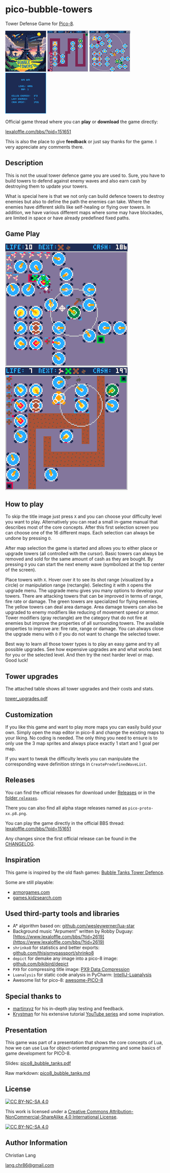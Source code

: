 pico-bubble-towers
==================

Tower Defense Game for [Pico-8](https://www.lexaloffle.com/pico-8.php).

![title_image](assets/title_image.png)
![gameplay_1](assets/gameplay_1.png)
![gameplay_2](assets/gameplay_2.png)
![end_screen](assets/end_screen.png)

Official game thread where you can **play** or **download** the game directly:

[lexaloffle.com/bbs/?pid=151651](https://www.lexaloffle.com/bbs/?pid=151651)

This is also the place to give **feedback** or just say thanks for the game.
I very appreciate any comments there.


Description
-----------

This is not the usual tower defence game you are used to.
Sure, you have to build towers to defend against enemy waves
and also earn cash by destroying them to update your towers.

What is special here is that we not only can build defence towers to destroy enemies
but also to define the path the enemies can take.
Where the enemies have different skills like self-healing or flying over towers.
In addition, we have various different maps where some may have blockades,
are limited in space or have already predefined fixed paths.


Game Play
---------

![demo_gameplay_1](assets/demo_gameplay_1.gif)
![demo_gameplay_2](assets/demo_gameplay_2.gif)


How to play
-----------

To skip the title image just press `X`
and you can choose your difficulty level you want to play.
Alternatively you can read a small in-game manual that describes most of the core concepts.
After this first selection screen you can choose one of the 16 different maps.
Each selection can always be undone by pressing `O`.

After map selection the game is started and allows you to either
place or upgrade towers (all controlled with the cursor).
Basic towers can always be removed and sold for the same amount of cash as they are bought.
By pressing `O` you can start the next enemy wave (symbolized at the top center of the screen).

Place towers with `X`.
Hover over it to see its shot range (visualized by a circle) or manipulation range (rectangle).
Selecting it with `X` opens the upgrade menu.
The upgrade menu gives you many options to develop your towers.
There are attacking towers that can be improved in terms of range, fire rate or damage.
The green towers are specialized for flying enemies.
The yellow towers can deal area damage.
Area damage towers can also be upgraded to enemy modifiers like reducing of movement speed or armor.
Tower modifiers (gray rectangle) are the category that do not fire at enemies
but improve the properties of all surrounding towers.
The available properties to improve are: fire rate, range or damage.
You can always close the upgrade menu with `O` if you do not want to change the selected tower.

Best way to learn all those tower types is to play an easy game and try all possible upgrades.
See how expensive upgrades are and what works best for you or the selected level.
And then try the next harder level or map.
Good luck!


Tower upgrades
--------------

The attached table shows all tower upgrades and their costs and stats.

[tower_upgrades.pdf](assets/tower_upgrades.pdf)


Customization
-------------

If you like this game and want to play more maps you can easily build your own.
Simply open the map editor in pico-8 and change the existing maps to your liking.
No coding is needed.
The only thing you need to ensure is to only use the 3 map sprites and always place exactly 1 start and 1 goal per map.

If you want to tweak the difficulty levels
you can manipulate the corresponding wave definition strings in `CreatePredefinedWaveList`.


Releases
--------

You can find the official releases for download under [Releases](https://github.com/langchr86/pico-bubble-towers/releases)
or in the [folder `releases`](/releases).

There you can also find all alpha stage releases named as `pico-proto-xx.p8.png`.

You can play the game directly in the official BBS thread: [lexaloffle.com/bbs/?pid=151651](https://www.lexaloffle.com/bbs/?pid=151651)

Any changes since the first official release can be found in the [CHANGELOG](CHANGELOG.md).


Inspiration
-----------

This game is inspired by the old flash games:
[Bubble Tanks Tower Defence](https://herointeractive.fandom.com/wiki/Bubble_Tanks_(Series)#Bubble_Tanks_Tower_Defences).

Some are still playable:

* [armorgames.com](https://armorgames.com/play/4962/bubble-tanks-tower-defense/)
* [games.kidzsearch.com](https://games.kidzsearch.com/computer/title/bubble-tanks-tower-defense-41149)


Used third-party tools and libraries
------------------------------------

* A* algorithm based on: [github.com/wesleywerner/lua-star](https://github.com/wesleywerner/lua-star)
* Background music "Arpument" written by Robby Duguay: [https://www.lexaloffle.com/bbs/?tid=2619](https://www.lexaloffle.com/bbs/?tid=2619)
* `shrinko8` for statistics and better exports: [github.com/thisismypassport/shrinko8](https://github.com/thisismypassport/shrinko8)
* `depict` for demake any image into a pico-8 image: [github.com/bikibird/depict](https://github.com/bikibird/depict)
* `PX9` for compressing title image: [PX9 Data Compression](https://www.lexaloffle.com/bbs/?tid=34058)
* `Luanalysis` for static code analysis in PyCharm: [IntelliJ-Luanalysis](https://github.com/Benjamin-Dobell/IntelliJ-Luanalysis)
* Awesome list for pico-8: [awesome-PICO-8](https://github.com/pico-8/awesome-PICO-8?tab=readme-ov-file#tutorials)


Special thanks to
-----------------

* [martinxyz](https://github.com/martinxyz) for his in-depth play testing and feedback.
* [Krystman](https://github.com/Krystman) for his extensive tutorial [YouTube series](https://www.lexaloffle.com/bbs/?tid=28030) and some inspiration.


Presentation
------------

This game was part of a presentation that shows the core concepts of Lua,
how we can use Lua for object-oriented programming
and some basics of game development for PICO-8.

Slides: [pico8_bubble_tanks.pdf](presentation/pico8_bubble_tanks.pdf)

Raw markdown: [pico8_bubble_tanks.md](presentation/pico8_bubble_tanks.md)


License
-------

[![CC BY-NC-SA 4.0][cc-by-nc-sa-shield]][cc-by-nc-sa]

This work is licensed under a
[Creative Commons Attribution-NonCommercial-ShareAlike 4.0 International License][cc-by-nc-sa].

[![CC BY-NC-SA 4.0][cc-by-nc-sa-image]][cc-by-nc-sa]

[cc-by-nc-sa]: http://creativecommons.org/licenses/by-nc-sa/4.0/
[cc-by-nc-sa-image]: https://licensebuttons.net/l/by-nc-sa/4.0/88x31.png
[cc-by-nc-sa-shield]: https://img.shields.io/badge/License-CC%20BY--NC--SA%204.0-lightgrey.svg


Author Information
------------------

Christian Lang

[lang.chr86@gmail.com](mailto:lang.chr86@gmail.com)
